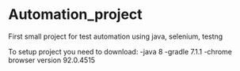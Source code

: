 # Automation_project
First small project for test automation using java, selenium, testng

To setup project you need to download:
-java 8
-gradle 7.1.1
-chrome browser version 92.0.4515
